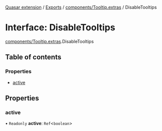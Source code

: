 [Quasar extension](../index.md) / [Exports](../modules.md) / [components/Tooltip.extras](../modules/components_Tooltip_extras.md) / DisableTooltips

# Interface: DisableTooltips

[components/Tooltip.extras](../modules/components_Tooltip_extras.md).DisableTooltips

## Table of contents

### Properties

- [active](components_Tooltip_extras.DisableTooltips.md#active)

## Properties

### active

• `Readonly` **active**: `Ref`<`boolean`\>
